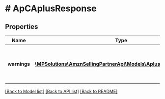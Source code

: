 # # ApCAplusResponse

## Properties

Name | Type | Description | Notes
------------ | ------------- | ------------- | -------------
**warnings** | [**\MPSolutions\AmznSellingPartnerApi\Models\AplusContent\ApCError[]**](ApCError.md) | A set of messages to the user, such as warnings or comments. | [optional]

[[Back to Model list]](../../README.md#models) [[Back to API list]](../../README.md#endpoints) [[Back to README]](../../README.md)
